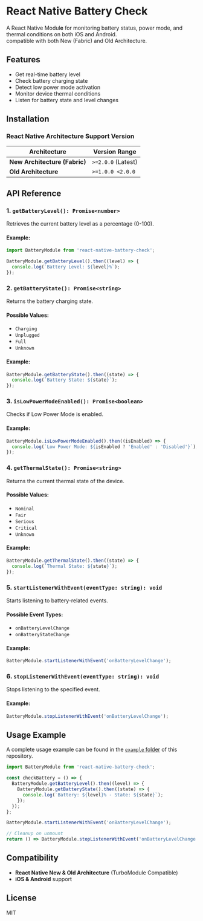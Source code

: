 # React Native Battery Check

A React Native Modul**e** for monitoring battery status, power mode, and thermal conditions on both iOS and Android.\
compatible with both New (Fabric) and Old Architecture.

## Features

- Get real-time battery level
- Check battery charging state
- Detect low power mode activation
- Monitor device thermal conditions
- Listen for battery state and level changes

## Installation

### React Native Architecture Support Version

| Architecture                  | Version Range      |
| ----------------------------- | ------------------ |
| **New Architecture (Fabric)** | `>=2.0.0` (Latest) |
| **Old Architecture**          | `>=1.0.0 <2.0.0`   |

## API Reference

### 1. `getBatteryLevel(): Promise<number>`

Retrieves the current battery level as a percentage (0-100).

#### Example:

```js
import BatteryModule from 'react-native-battery-check';

BatteryModule.getBatteryLevel().then((level) => {
  console.log(`Battery Level: ${level}%`);
});
```

### 2. `getBatteryState(): Promise<string>`

Returns the battery charging state.

#### Possible Values:

- `Charging`
- `Unplugged`
- `Full`
- `Unknown`

#### Example:

```js
BatteryModule.getBatteryState().then((state) => {
  console.log(`Battery State: ${state}`);
});
```

### 3. `isLowPowerModeEnabled(): Promise<boolean>`

Checks if Low Power Mode is enabled.

#### Example:

```js
BatteryModule.isLowPowerModeEnabled().then((isEnabled) => {
  console.log(`Low Power Mode: ${isEnabled ? 'Enabled' : 'Disabled'}`);
});
```

### 4. `getThermalState(): Promise<string>`

Returns the current thermal state of the device.

#### Possible Values:

- `Nominal`
- `Fair`
- `Serious`
- `Critical`
- `Unknown`

#### Example:

```js
BatteryModule.getThermalState().then((state) => {
  console.log(`Thermal State: ${state}`);
});
```

### 5. `startListenerWithEvent(eventType: string): void`

Starts listening to battery-related events.

#### Possible Event Types:

- `onBatteryLevelChange`
- `onBatteryStateChange`

#### Example:

```js
BatteryModule.startListenerWithEvent('onBatteryLevelChange');
```

### 6. `stopListenerWithEvent(eventType: string): void`

Stops listening to the specified event.

#### Example:

```js
BatteryModule.stopListenerWithEvent('onBatteryLevelChange');
```

## Usage Example

A complete usage example can be found in the [`example`](./example)[ folder](./example) of this repository.

```js
import BatteryModule from 'react-native-battery-check';

const checkBattery = () => {
  BatteryModule.getBatteryLevel().then((level) => {
    BatteryModule.getBatteryState().then((state) => {
      console.log(`Battery: ${level}% - State: ${state}`);
    });
  });
};

BatteryModule.startListenerWithEvent('onBatteryLevelChange');

// Cleanup on unmount
return () => BatteryModule.stopListenerWithEvent('onBatteryLevelChange');
```

## Compatibility

- **React Native New & Old Architecture** (TurboModule Compatible)
- **iOS & Android** support

## License

MIT
